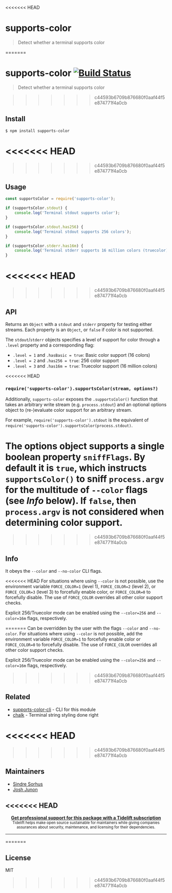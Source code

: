 <<<<<<< HEAD
# supports-color

> Detect whether a terminal supports color

=======
# supports-color [![Build Status](https://travis-ci.org/chalk/supports-color.svg?branch=master)](https://travis-ci.org/chalk/supports-color)

> Detect whether a terminal supports color


>>>>>>> c44593b6709b876680f0aaf44f5e874771f4a0cb
## Install

```
$ npm install supports-color
```

<<<<<<< HEAD
=======

>>>>>>> c44593b6709b876680f0aaf44f5e874771f4a0cb
## Usage

```js
const supportsColor = require('supports-color');

if (supportsColor.stdout) {
	console.log('Terminal stdout supports color');
}

if (supportsColor.stdout.has256) {
	console.log('Terminal stdout supports 256 colors');
}

if (supportsColor.stderr.has16m) {
	console.log('Terminal stderr supports 16 million colors (truecolor)');
}
```

<<<<<<< HEAD
=======

>>>>>>> c44593b6709b876680f0aaf44f5e874771f4a0cb
## API

Returns an `Object` with a `stdout` and `stderr` property for testing either streams. Each property is an `Object`, or `false` if color is not supported.

The `stdout`/`stderr` objects specifies a level of support for color through a `.level` property and a corresponding flag:

- `.level = 1` and `.hasBasic = true`: Basic color support (16 colors)
- `.level = 2` and `.has256 = true`: 256 color support
- `.level = 3` and `.has16m = true`: Truecolor support (16 million colors)

<<<<<<< HEAD
### `require('supports-color').supportsColor(stream, options?)`

Additionally, `supports-color` exposes the `.supportsColor()` function that takes an arbitrary write stream (e.g. `process.stdout`) and an optional options object to (re-)evaluate color support for an arbitrary stream.

For example, `require('supports-color').stdout` is the equivalent of `require('supports-color').supportsColor(process.stdout)`.

The options object supports a single boolean property `sniffFlags`. By default it is `true`, which instructs `supportsColor()` to sniff `process.argv` for the multitude of `--color` flags (see _Info_ below). If `false`, then `process.argv` is not considered when determining color support.
=======
>>>>>>> c44593b6709b876680f0aaf44f5e874771f4a0cb

## Info

It obeys the `--color` and `--no-color` CLI flags.

<<<<<<< HEAD
For situations where using `--color` is not possible, use the environment variable `FORCE_COLOR=1` (level 1), `FORCE_COLOR=2` (level 2), or `FORCE_COLOR=3` (level 3) to forcefully enable color, or `FORCE_COLOR=0` to forcefully disable. The use of `FORCE_COLOR` overrides all other color support checks.

Explicit 256/Truecolor mode can be enabled using the `--color=256` and `--color=16m` flags, respectively.

=======
Can be overridden by the user with the flags `--color` and `--no-color`. For situations where using `--color` is not possible, add the environment variable `FORCE_COLOR=1` to forcefully enable color or `FORCE_COLOR=0` to forcefully disable. The use of `FORCE_COLOR` overrides all other color support checks.

Explicit 256/Truecolor mode can be enabled using the `--color=256` and `--color=16m` flags, respectively.


>>>>>>> c44593b6709b876680f0aaf44f5e874771f4a0cb
## Related

- [supports-color-cli](https://github.com/chalk/supports-color-cli) - CLI for this module
- [chalk](https://github.com/chalk/chalk) - Terminal string styling done right

<<<<<<< HEAD
=======

>>>>>>> c44593b6709b876680f0aaf44f5e874771f4a0cb
## Maintainers

- [Sindre Sorhus](https://github.com/sindresorhus)
- [Josh Junon](https://github.com/qix-)

<<<<<<< HEAD
---

<div align="center">
	<b>
		<a href="https://tidelift.com/subscription/pkg/npm-supports-color?utm_source=npm-supports-color&utm_medium=referral&utm_campaign=readme">Get professional support for this package with a Tidelift subscription</a>
	</b>
	<br>
	<sub>
		Tidelift helps make open source sustainable for maintainers while giving companies<br>assurances about security, maintenance, and licensing for their dependencies.
	</sub>
</div>

---
=======

## License

MIT
>>>>>>> c44593b6709b876680f0aaf44f5e874771f4a0cb
